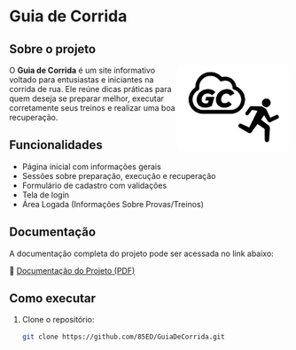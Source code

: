 # Guia de Corrida

## Sobre o projeto

<p>
  <img src="https://github.com/85ED/GuiaDeCorrida/blob/main/public/img/logo_black.png" alt="Logo do Guia de Corrida" width="200" align="right"/>
</p>

O **Guia de Corrida** é um site informativo voltado para entusiastas e iniciantes na corrida de rua. Ele reúne dicas práticas para quem deseja se preparar melhor, executar corretamente seus treinos e realizar uma boa recuperação.

## Funcionalidades

- Página inicial com informações gerais
- Sessões sobre preparação, execução e recuperação
- Formulário de cadastro com validações
- Tela de login
- Área Logada (Informações Sobre Provas/Treinos)

## Documentação

A documentação completa do projeto pode ser acessada no link abaixo:

📘 [Documentação do Projeto (PDF)](https://github.com/85ED/GuiaDeCorrida/blob/main/Documenta%C3%A7%C3%A3o/Documenta%C3%A7%C3%A3o_ProjetoPI_GC.pdf)

## Como executar

1. Clone o repositório:
   ```bash
   git clone https://github.com/85ED/GuiaDeCorrida.git
